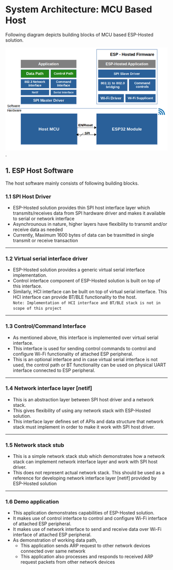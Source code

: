 # System Architecture: MCU Based Host
Following diagram depicts building blocks of MCU based ESP-Hosted solution.

![ESP-Hosted MCU based design](./MCU_based_design.png).


## 1. ESP Host Software
The host software mainly consists of following building blocks.

### 1.1 SPI Host Driver  

* ESP-Hosted solution provides thin SPI host interface layer which transmits/receives data from SPI hardware driver and makes it available to serial or network interface
* Asynchrounous in nature, higher layers have flexibility to transmit and/or receive data as needed
* Currently, Maximum 1600 bytes of data can be trasmitted in single transmit or receive transaction
  
---

### 1.2 Virtual serial interface driver  

* ESP-Hosted solution provides a generic virtual serial interface implementation.
* Control interface component of ESP-Hosted solution is built on top of this interface.
* Similarly, HCI interface can be built on top of virtual serial interface. This HCI interface can provide BT/BLE functionality to the host.  
`Note: Implementation of HCI interface and BT/BLE stack is not in scope of this project`
  
---

### 1.3 Control/Command Interface  

* As mentioned above, this interface is implemented over virtual serial interface.
* This interface is used for sending control commands to control and configure Wi-Fi functionality of attached ESP peripheral.
* This is an optional interface and in case virtual serial interface is not used, the control path or BT functionality can be used on physical UART interface connected to ESP peripheral.
  
---

### 1.4 Network interface layer [netif]  

* This is an abstraction layer between SPI host driver and a network stack.
* This gives flexibility of using any network stack with ESP-Hosted solution.
* This interface layer defines set of APIs and data structure that network stack must implement in order to make it work with SPI host driver.
  
---

### 1.5 Network stack stub  

* This is a simple network stack stub which demonstrates how a network stack can implement network interface layer and work with SPI host driver.
* This does not represent actual network stack. This should be used as a reference for developing network interface layer [netif] provided by ESP-Hosted solution
  
---

### 1.6 Demo application  

* This application demonstrates capabilities of ESP-Hosted solution.
* It makes use of control interface to control and configure Wi-Fi interface of attached ESP peripheral.
* It makes use of network interface to send and receive data over Wi-Fi interface of attached ESP peripheral.
* As demonstration of working data path, 
	* This application sends ARP request to other network devices connected over same network
	* This application also processes and responds to received ARP request packets from other network devices


